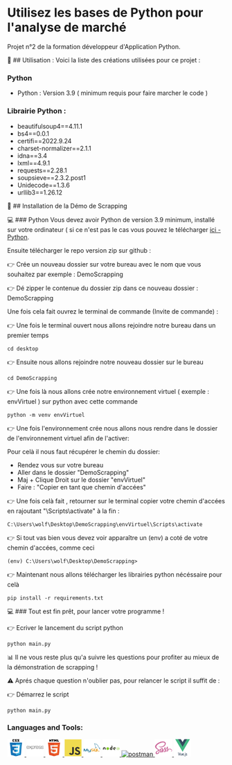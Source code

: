 # Utilisez les bases de Python pour l'analyse de marché

Projet n°2 de la formation développeur d'Application Python. 



:pushpin: ## Utilisation : 
Voici la liste des créations utilisées pour ce projet :
### Python

* Python : Version 3.9 ( minimum requis pour faire marcher le code )

### Librairie Python :

* beautifulsoup4==4.11.1
* bs4==0.0.1
* certifi==2022.9.24
* charset-normalizer==2.1.1
* idna==3.4
* lxml==4.9.1
* requests==2.28.1
* soupsieve==2.3.2.post1
* Unidecode==1.3.6
* urllib3==1.26.12


:pushpin: ## Installation de la Démo de Scrapping 

:computer: ### Python
Vous devez avoir Python de version 3.9 minimum, installé sur votre ordinateur ( si ce n'est pas le cas vous pouvez le télécharger [ici - Python](https://www.python.org/downloads/). 

Ensuite télécharger le repo version zip sur github  :

:point_right: Crée un nouveau dossier sur votre bureau avec le nom que vous souhaitez par exemple : DemoScrapping

:point_right: Dé zipper le contenue du dossier zip dans ce nouveau dossier : DemoScrapping


Une fois cela fait ouvrez le terminal de commande (Invite de commande) :

:point_right: Une fois le terminal ouvert nous allons rejoindre notre bureau dans un premier temps 
```
cd desktop
```
:point_right: Ensuite nous allons rejoindre notre nouveau dossier sur le bureau 
```
cd DemoScrapping
```
:point_right: Une fois là nous allons crée notre environnement virtuel ( exemple : envVirtuel ) sur python avec cette commande 
```
python -m venv envVirtuel
```
:point_right: Une fois l'environnement crée nous allons nous rendre dans le dossier de l'environnement virtuel afin de l'activer:

Pour celà il nous faut récupérer le chemin du dossier:

* Rendez vous sur votre bureau 
* Aller dans le dossier "DemoScrapping"
* Maj + Clique Droit sur le dossier "envVirtuel"
* Faire : "Copier en tant que chemin d'accées"

:point_right: Une fois celà fait , retourner sur le terminal copier votre chemin d'accées en rajoutant "\Scripts\activate" à la fin :
```
C:\Users\wolf\Desktop\DemoScrapping\envVirtuel\Scripts\activate
```
:point_right: Si tout vas bien vous devez voir apparaître un (env) a coté de votre chemin d'accées, comme ceci 
```
(env) C:\Users\wolf\Desktop\DemoScrapping>
```
:point_right: Maintenant nous allons télécharger les librairies python nécéssaire pour celà 
```
pip install -r requirements.txt
```

:computer: ### Tout est fin prêt, pour lancer votre programme !

:point_right: Ecriver le lancement du script python 
```
python main.py
```

:bar_chart: Il ne vous reste plus qu'a suivre les questions pour profiter au mieux de la démonstration de scrapping !

:warning: Aprés chaque question n'oublier pas, pour relancer le script il suffit de : 

:point_right: Démarrez le script 
```
python main.py
```




<h3 align="left">Languages and Tools:</h3>
<p align="left"> <a href="https://www.w3schools.com/css/" target="_blank" rel="noreferrer"> <img src="https://raw.githubusercontent.com/devicons/devicon/master/icons/css3/css3-original-wordmark.svg" alt="css3" width="40" height="40"/> </a> <a href="https://expressjs.com" target="_blank" rel="noreferrer"> <img src="https://raw.githubusercontent.com/devicons/devicon/master/icons/express/express-original-wordmark.svg" alt="express" width="40" height="40"/> </a> <a href="https://www.w3.org/html/" target="_blank" rel="noreferrer"> <img src="https://raw.githubusercontent.com/devicons/devicon/master/icons/html5/html5-original-wordmark.svg" alt="html5" width="40" height="40"/> </a> <a href="https://developer.mozilla.org/en-US/docs/Web/JavaScript" target="_blank" rel="noreferrer"> <img src="https://raw.githubusercontent.com/devicons/devicon/master/icons/javascript/javascript-original.svg" alt="javascript" width="40" height="40"/> </a> <a href="https://www.mysql.com/" target="_blank" rel="noreferrer"> <img src="https://raw.githubusercontent.com/devicons/devicon/master/icons/mysql/mysql-original-wordmark.svg" alt="mysql" width="40" height="40"/> </a> <a href="https://nodejs.org" target="_blank" rel="noreferrer"> <img src="https://raw.githubusercontent.com/devicons/devicon/master/icons/nodejs/nodejs-original-wordmark.svg" alt="nodejs" width="40" height="40"/> </a> <a href="https://postman.com" target="_blank" rel="noreferrer"> <img src="https://www.vectorlogo.zone/logos/getpostman/getpostman-icon.svg" alt="postman" width="40" height="40"/> </a> <a href="https://sass-lang.com" target="_blank" rel="noreferrer"> <img src="https://raw.githubusercontent.com/devicons/devicon/master/icons/sass/sass-original.svg" alt="sass" width="40" height="40"/> </a> <a href="https://vuejs.org/" target="_blank" rel="noreferrer"> <img src="https://raw.githubusercontent.com/devicons/devicon/master/icons/vuejs/vuejs-original-wordmark.svg" alt="vuejs" width="40" height="40"/> </a> </p>


